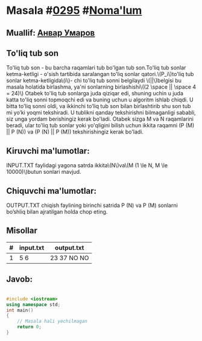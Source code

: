 
<h1>Masala #<a href="https://robocontest.uz/tasks/0295">0295</a> #<a href="https://robocontest.uz/tasks?category=1">Noma'lum</a></h1>
<h2> Muallif: <a href="https://robocontest.uz/profile/onlyaloner">Анвар Умаров</a></h2>
<h2>To'liq tub son</h2>
<p>To'liq tub son - bu barcha raqamlari tub bo'lgan tub son.To'liq tub sonlar ketma-ketligi - o'sish tartibida saralangan to'liq sonlar qatori.\(P_i\)to'liq tub sonlar ketma-ketligida\(i\)- chi to'liq tub sonni belgilaydi
\(||\)belgisi bu masala holatida birlashma, ya'ni sonlarning birlashishi\((2 \space || \space 4 = 24)\)
Otabek to'liq tub sonlarga juda qiziqar edi, shuning uchin u juda katta to'liq sonni topmoqchi edi va buning uchun u algoritm ishlab chiqdi. U bitta to'liq sonni oldi, va ikkinchi to’liq tub son bilan birlashtirib shu son tub mi yo’ki yoqmi tekshiradi. U tublikni qanday tekshirishni bilmaganligi sababli, siz unga yordam berishingiz kerak bo'ladi. Otabek sizga M va N raqamlarini beradi, ular to'liq tub sonlar yoki yo'qligini bilish uchun ikkita raqamni (P (M) || P (N)) va (P (N) || P (M)) tekshirishingiz kerak bo'ladi.</p>
<h2>Kiruvchi ma'lumotlar:</h2>
<p>INPUT.TXT faylidagi yagona satrda ikkita\(N\)va\(M (1 \le N, M \le 10000)\)butun sonlari mavjud.</p>
<h2>Chiquvchi ma'lumotlar:</h2>
<p>OUTPUT.TXT chiqish faylining birinchi satrida P (N) va P (M) sonlarni bo’shliq bilan ajratilgan holda chop eting.</p>
<h2>Misollar</h2>
<table>
    <thead>
        <tr>
            <th>#</th>
            <th>input.txt</th>
            <th>output.txt</th>
        </tr>
    </thead>
    <tbody>
            <tr>
                <td>1</td>
                <td>5 6</td>
                <td>23 37 
NO NO</td>
            </tr>
    </tbody>
    </table>
    
<h2>Javob:</h2>

######
```cpp
#include <iostream>
using namespace std;
int main()
{
    // Masala hali yechilmagan
    return 0;
}
```
